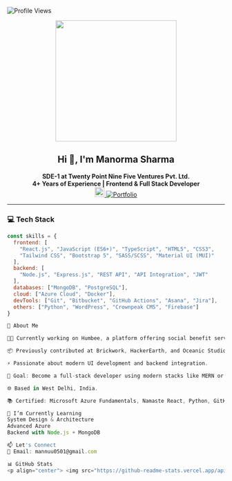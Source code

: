![Profile Views](https://komarev.com/ghpvc/?username=manormasharma)

<p align="center">
  <img src="https://github.com/chiraag-kakar/chiraag-kakar/blob/master/hadder.gif" width="280px" />
</p>

<h2 align="center">Hi 👋, I'm Manorma Sharma</h2>

<p align="center">
  <strong>SDE-1 at Twenty Point Nine Five Ventures Pvt. Ltd.</strong><br/>
  <strong>4+ Years of Experience | Frontend & Full Stack Developer</strong><br/>
  <a href="https://linkedin.com/in/manorma-sharma">
    <img src="https://upload.wikimedia.org/wikipedia/commons/e/e9/Linkedin_icon.svg" width="22px" alt="LinkedIn" />
  </a>
  <a href="https://manormasharma.github.io/Portfolio">
    <img src="https://img.shields.io/badge/Portfolio-Brightgreen?style=flat-square&logo=github" alt="Portfolio" />
  </a>
</p>

---

### 💻 Tech Stack

```js
const skills = {
  frontend: [
    "React.js", "JavaScript (ES6+)", "TypeScript", "HTML5", "CSS3",
    "Tailwind CSS", "Bootstrap 5", "SASS/SCSS", "Material UI (MUI)"
  ],
  backend: [
    "Node.js", "Express.js", "REST API", "API Integration", "JWT"
  ],
  databases: ["MongoDB", "PostgreSQL"],
  cloud: ["Azure Cloud", "Docker"],
  devTools: ["Git", "Bitbucket", "GitHub Actions", "Asana", "Jira"],
  others: ["Python", "WordPress", "Crownpeak CMS", "Firebase"]
}

🚀 About Me

👩‍💻 Currently working on Humbee, a platform offering social benefit services for Indian value chain partners.

📦 Previously contributed at Brickwork, HackerEarth, and Oceanic Studio.

⚡ Passionate about modern UI development and backend integration.

🎯 Goal: Become a full-stack developer using modern stacks like MERN or MANG.

🌐 Based in West Delhi, India.

📚 Certified: Microsoft Azure Fundamentals, Namaste React, Python, GitHub Essentials

🧠 I’m Currently Learning
System Design & Architecture
Advanced Azure
Backend with Node.js + MongoDB

📫 Let's Connect
📩 Email: mannuu0501@gmail.com

📊 GitHub Stats
<p align="center"> <img src="https://github-readme-stats.vercel.app/api?username=manormasharma&show_icons=true&theme=react&hide_border=true" width="48%" /> <img src="https://github-readme-streak-stats.herokuapp.com/?user=manormasharma&theme=react&hide_border=true" width="48%" /> </p>